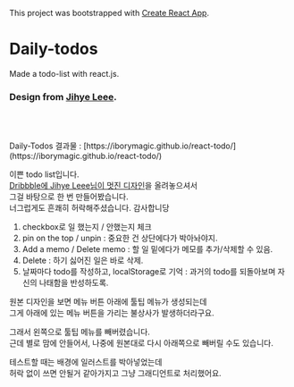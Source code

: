 This project was bootstrapped with [Create React App](https://github.com/facebook/create-react-app).

# Daily-todos
Made a todo-list with react.js.
### Design from [Jihye Leee](http://jihyeleee.com/).
<br />
<br />
<br />
Daily-Todos 결과물 : [https://iborymagic.github.io/react-todo/](https://iborymagic.github.io/react-todo/)

이쁜 todo list입니다.  
[Dribbble에 Jihye Leee님이 멋진 디자인](https://dribbble.com/shots/3384144-Hello-Dribbble)을 올려놓으셔서  
그걸 바탕으로 한 번 만들어봤습니다.  
너그럽게도 흔쾌히 허락해주셨습니다. 감사합니당  

1. checkbox로 일 했는지 / 안했는지 체크
2. pin on the top / unpin : 중요한 건 상단에다가 박아놔야지.
3. Add a memo / Delete memo : 할 일 밑에다가 메모를 추가/삭제할 수 있음.
4. Delete : 하기 싫어진 일은 바로 삭제.
5. 날짜마다 todo를 작성하고, localStorage로 기억 : 과거의 todo를 되돌아보며 자신의 나태함을 반성하도록.

원본 디자인을 보면 메뉴 버튼 아래에 툴팁 메뉴가 생성되는데  
그게 아래에 있는 메뉴 버튼을 가리는 불상사가 발생하더라구요.  

그래서 왼쪽으로 툴팁 메뉴를 빼버렸습니다.  
근데 별로 맘에 안들어서, 나중에 원본대로 다시 아래쪽으로 빼버릴 수도 있습니다.  

테스트할 때는 배경에 일러스트를 박아넣었는데  
허락 없이 쓰면 안될거 같아가지고 그냥 그래디언트로 처리했어요.  
